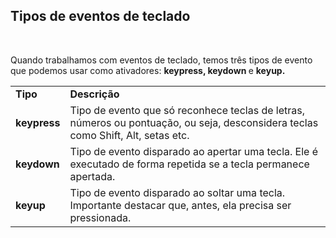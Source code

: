 <div>
    <h2>Tipos de eventos de teclado</h2>​
    <p>
        Quando trabalhamos com eventos de teclado, 
        temos três tipos de evento que podemos usar como ativadores: <strong>keypress, keydown
        </strong> e <strong>keyup.</strong>
    </p>
</div>

<section>
    <table boder=1>
        <tr>
            <td><strong>Tipo</strong></td>	    
            <td><strong>Descrição</strong></td>
        </tr>
        <tr>
            <td><strong>keypress</strong></td>	
            <td>
                Tipo de evento que só reconhece teclas de letras, números ou pontuação, ou seja, desconsidera teclas como Shift, Alt, setas etc.
            </td>
        </tr>
        <tr>
            <td><strong>keydown</strong></td>	    
            <td>
                Tipo de evento disparado ao apertar uma tecla. Ele é executado de forma repetida se a tecla permanece apertada.
            </td>
        </tr>
        <tr>
            <td><strong>keyup</strong></td>
            <td>
                Tipo de evento disparado ao soltar uma tecla. Importante destacar que, antes, ela precisa ser pressionada.
            </td>
        </tr>
    </table>
</section>